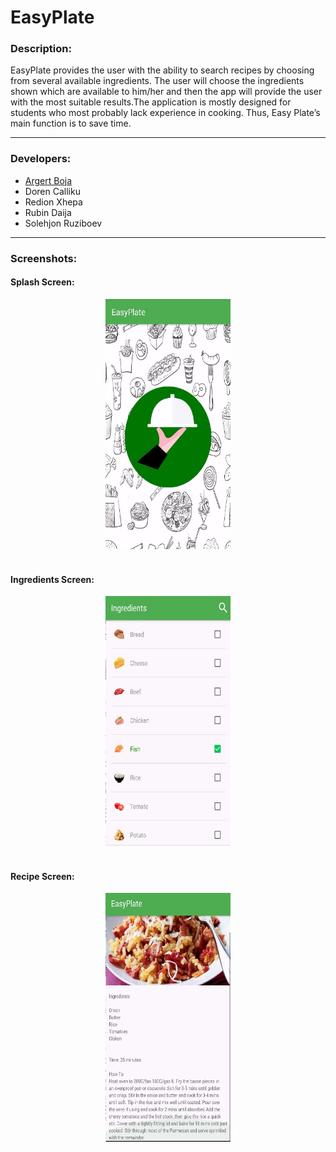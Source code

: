 # EasyPlate

### Description:
<p>EasyPlate provides the user with the ability to search recipes by choosing from several available ingredients. The user will choose the ingredients shown which are available to him/her and then the app will provide the user with the most suitable results.The application is mostly designed for students who most probably lack experience in cooking. Thus, Easy Plate’s main function is to save time.
</p>
<hr />

### Developers:
<ul>
<li><a href="https://github.com/argertboja">Argert Boja</a></li>
<li>Doren Calliku</li>
<li>Redion Xhepa</li>
<li>Rubin Daija</li>
<li>Solehjon Ruziboev</li>
</ul>
<hr /> 

### Screenshots:
#### Splash Screen: 
<center><img src="https://github.com/argertboja/EasyPlate/blob/master/Screenshots/1.jpg" width="200" height="400"></center><br>

#### Ingredients Screen:
<center><img src="https://github.com/argertboja/EasyPlate/blob/master/Screenshots/2.jpg" width="200" height="400"></center><br>

#### Recipe Screen:
<center><img src="https://github.com/argertboja/EasyPlate/blob/master/Screenshots/3.jpg" width="200" height="400"></center><br>

